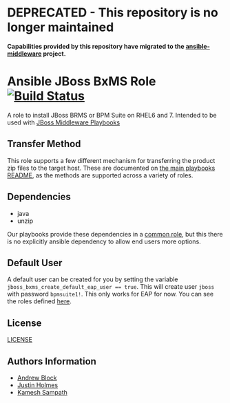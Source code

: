 # DEPRECATED - This repository is no longer maintained

**Capabilities provided by this repository have migrated to the [ansible-middleware](https://github.com/ansible-middleware) project.**

Ansible JBoss BxMS Role  [![Build Status](https://travis-ci.org/redhat-cop/jboss_bxms.svg)](https://travis-ci.org/redhat-cop/jboss_bxms)
=================

A role to install JBoss BRMS or BPM Suite on RHEL6 and 7. Intended to be used with [JBoss Middleware Playbooks](https://github.com/redhat-cop/ansible-middleware-playbooks)

Transfer Method
------------

This role supports a few different mechanism for transferring the product zip files to the target host. These are documented on [the main playbooks README](https://github.com/redhat-cop/ansible-middleware-playbooks), as the methods are supported across a variety of roles.

Dependencies
------------

- java
- unzip

Our playbooks provide these dependencies in a [common role](https://github.com/redhat-cop/ansible-role-jboss-common), but this there is no explicitly ansible dependency to allow end users more options.

Default User
------------

A default user can be created for you by setting the variable `jboss_bxms_create_default_eap_user == true`. This will create user `jboss` with password `bpmsuite1!`. This only works for EAP for now. You can see the roles defined [here](files/application-roles.properties).

License
-------

[LICENSE](./LICENSE)

Authors Information
------------------

- [Andrew Block](https://github.com/sabre1041)
- [Justin Holmes](https://github.com/sherl0cks)
- [Kamesh Sampath](https://github.com/kameshsampath)
